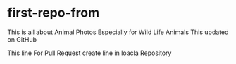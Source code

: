 # first-repo-from
This is all about Animal Photos
Especially for Wild Life Animals
This updated on GitHub

This line For Pull Request
create line in loacla Repository
